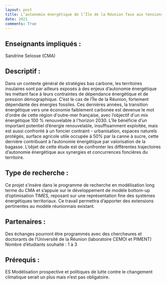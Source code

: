 ```yaml
---
layout: post
title: L’autonomie énergétique de l’Île de la Réunion face aux tensions d’occupation des sols (S. Selosse – CMA)
date: 2021
comments: True
---
```


## Enseignants impliqués :
Sandrine Selosse (CMA)
## Descriptif :
Dans un contexte général de stratégies bas carbone, les territoires insulaires sont par ailleurs exposés à des enjeux d’autonomie énergétique les mettant face à leurs contraintes de dépendance énergétique et de pression démographique. C’est le cas de l’Île de la Réunion, fortement dépendante des énergies fossiles. Ces dernières années, la transition énergétique vers une économie faiblement carbonée est devenue le mot d'ordre de cette région d'outre-mer française, avec l’objectif d'un mix énergétique 100 % renouvelable à l'horizon 2030. L’île bénéficie d’un important potentiel d’énergie renouvelable, insuffisamment exploitée, mais est aussi confronté à un foncier contraint - urbanisation, espaces naturels protégés, surface agricole utile occupée à 50% par la canne à sucre, cette dernière contribuant à l’autonomie énergétique par valorisation de la bagasse. L’objet de cette étude est de confronter les différentes trajectoires d’autonomie énergétique aux synergies et concurrences foncières du territoire.

## Type de recherche :
Ce projet s’insère dans le programme de recherche en modélisation long terme du CMA et s’appuie sur le développement de modèle bottom-up d’optimisation TIMES, reposant sur une représentation fine des systèmes énergétiques territoriaux. Ce travail permettra d’apporter des extensions pertinentes au modèle réunionnais existant.

## Partenaires :
Des échanges pourront être programmés avec des chercheures et doctorants de l’Université de la Réunion (laboratoire CEMOI et PIMENT)
Nombre d’étudiants souhaité : 1 à 3
## Prérequis :
ES Modélisation prospective et politiques de lutte contre le changement climatique serait un plus mais n’est pas obligatoire.
